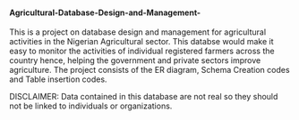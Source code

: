 #### Agricultural-Database-Design-and-Management-
 This is a project on database design and management for agricultural activities in the Nigerian Agricultural sector. 
 This databse would make it easy to monitor the activities of individual registered farmers across the country hence, helping the government and private sectors improve 
 agriculture.
 The project consists of the ER diagram, Schema Creation codes and Table insertion codes.
 
 DISCLAIMER: Data contained in this database are not real so they should not be linked to individuals or organizations.
